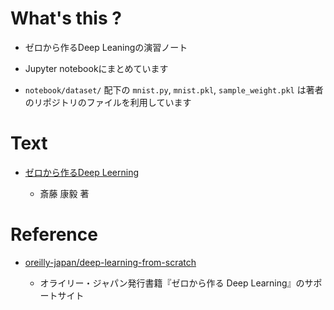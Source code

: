 # What's this ?

- ゼロから作るDeep Leaningの演習ノート

- Jupyter notebookにまとめています

- `notebook/dataset/` 配下の `mnist.py`, `mnist.pkl`, `sample_weight.pkl` は著者のリポジトリのファイルを利用しています

# Text

- [ゼロから作るDeep Leerning](https://www.oreilly.co.jp/books/9784873117584/)

  - 斎藤 康毅 著 

# Reference

- [oreilly-japan/deep-learning-from-scratch](https://github.com/oreilly-japan/deep-learning-from-scratch)

  - オライリー・ジャパン発行書籍『ゼロから作る Deep Learning』のサポートサイト
